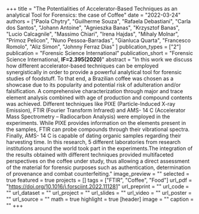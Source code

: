 +++
title = "The Potentialities of Accelerator-Based Techniques as an analytical Tool for Forensics: the case of Coffee"
date = "2022-03-24"
authors = ["Paola Chytry", "Guilherme Souza", "Rafaela Debastiani", "Carla dos Santos", "Johann Antoine", "Agnieszka Banas", "Krzysztof Banas", "Lucio Calcagnile", "Massimo Chiari", "Irena Hajdas", "Mihaly Molnar", "Primoz Pelicon", "Nuno Pessoa-Barradas", "Gianluca Quarta", "Francesco Romolo", "Aliz Simon", "Johnny Ferraz Dias" ]
publication_types = ["2"]
publication = "Forensic Science International"
publication_short = "Forensic Science International, **IF=2.395(2020)**"
abstract = "In this work we discuss how different accelerator-based techniques can be employed synergistically in order to provide a powerful analytical tool for forensic studies of foodstuff. To that end, a Brazilian coffee was chosen as a showcase due to its popularity and potential risk of adulteration and/or falsification. A comprehensive characterization through major and trace element analysis combined with age of production and compound contents was achieved. Different techniques like PIXE (Particle-Induced X-ray Emission), FTIR (Fourier Transform Infrared) and AMS- 14 C (Accelerator Mass Spectrometry – Radiocarbon Analysis) were employed in the experiments. While PIXE provides information on the elements present in the samples, FTIR can probe compounds through their vibrational spectra. Finally, AMS- 14 C is capable of dating organic samples regarding their harvesting time. In this research, 5 different laboratories from research institutions around the world took part in the experiments.The integration of the results obtained with different techniques provided multifaceted perspectives on the coffee under study, thus allowing a direct assessment of the material for forensic purposes such as authentication, determination of provenance and combat counterfeiting."
image_preview = ""
selected = true
featured = true
projects = []
tags = ["FTIR", "Coffee", "Food"]
url_pdf = "https://doi.org/10.1016/j.forsciint.2022.111281"
url_preprint = ""
url_code = ""
url_dataset = ""
url_project = ""
url_slides = ""
url_video = ""
url_poster = ""
url_source = ""
math = true
highlight = true
[header]
image = ""
caption = ""
+++

